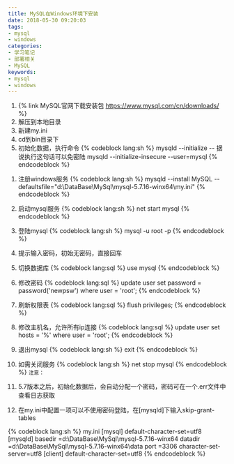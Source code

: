 ```yaml
---
title: MySQL在Windows环境下安装
date: 2018-05-30 09:20:03
tags:
- mysql
- windows
categories:
- 学习笔记
- 部署相关
- MySQL
keywords:
- mysql
- windows
---
```


1. {% link MySQL官网下载安装包 https://www.mysql.com/cn/downloads/ %}
1. 解压到本地目录
1. 新建my.ini
1. cd到bin目录下
1. 初始化数据，执行命令
{% codeblock lang:sh %}
mysqld --initialize
-- 据说执行这句话可以免密陆
mysqld --initialize-insecure --user=mysql
{% endcodeblock %}
<!-- more -->
1. 注册windows服务
{% codeblock lang:sh %}
mysqld --install MySQL --defaultsfile="d:\DataBase\MySql\mysql-5.7.16-winx64\my.ini"
{% endcodeblock %}
1. 启动mysql服务
{% codeblock lang:sh %}
net start mysql
{% endcodeblock %}
1. 登陆mysql
{% codeblock lang:sh %}
mysql -u root -p
{% endcodeblock %}
1. 提示输入密码，初始无密码，直接回车
1. 切换数据库
{% codeblock lang:sql %}
use mysql
{% endcodeblock %}
1. 修改密码
{% codeblock lang:sql %}
update user set password = password('newpsw') where user = 'root';
{% endcodeblock %}
1. 刷新权限表
{% codeblock lang:sql %}
flush privileges;
{% endcodeblock %}
1. 修改主机名，允许所有ip连接
{% codeblock lang:sql %}
update user set hosts = '%' where user = 'root';
{% endcodeblock %}
1. 退出mysql
{% codeblock lang:sh %}
exit
{% endcodeblock %}
1. 如需关闭服务
{% codeblock lang:sh %}
net stop mysql
{% endcodeblock %}
`注意：`

1. 5.7版本之后，初始化数据后，会自动分配一个密码，密码可在一个.err文件中查看日志获取
1. 在my.ini中配置一项可以不使用密码登陆，在[mysqld]下输入skip-grant-tables

{% codeblock lang:sh %}
my.ini
[mysql]
default-character-set=utf8
[mysqld]
basedir =d:\DataBase\MySql\mysql-5.7.16-winx64
datadir =d:\DataBase\MySql\mysql-5.7.16-winx64\data
port =3306
character-set-server=utf8
[client]
default-character-set=utf8
{% endcodeblock %}
